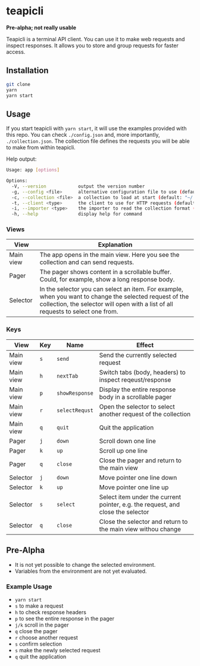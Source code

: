 # teapicli

**Pre-alpha; not really usable**

Teapicli is a terminal API client.
You can use it to make web requests and inspect responses.
It allows you to store and group requests for faster access.

## Installation

```sh
git clone
yarn
yarn start
```

## Usage

If you start teapicli with `yarn start`, it will use the examples provided with this repo.
You can check `./config.json` and, more importantly, `./collection.json`.
The collection file defines the requests you will be able to make from within teapicli.

Help output:

```sh
Usage: app [options]

Options:
  -V, --version            output the version number
  -g, --config <file>      alternative configuration file to use (default: "~/.config/teapicli/config.json")
  -c, --collection <file>  a collection to load at start (default: "~/.config/teapicli/collections/default.json")
  -t, --client <type>      the client to use for HTTP requests (default: "axios")
  -i, --importer <type>    the importer to read the collection format (default: "teapicli")
  -h, --help               display help for command
```

### Views

| View | Explanation |
| ---- | ----------- |
| Main view | The app opens in the main view. Here you see the collection and can send requests. |
| Pager | The pager shows content in a scrollable buffer. Could, for example, show a long response body. |
| Selector | In the selector you can select an item. For example, when you want to change the selected request of the collection, the selector will open with a list of all requests to select one from. |

### Keys

| View | Key | Name | Effect |
| ---- | --- | ---- | ------ |
| Main view | `s` | `send` | Send the currently selected request |
| Main view | `h` | `nextTab` | Switch tabs (body, headers) to inspect reqeust/response |
| Main view | `p` | `showResponse` | Display the entire response body in a scrollable pager |
| Main view | `r` | `selectRequst` | Open the selector to select another request of the collection |
| Main view | `q` | `quit` | Quit the application |
| Pager | `j` | `down` | Scroll down one line |
| Pager | `k` | `up` | Scroll up one line |
| Pager | `q` | `close` | Close the pager and return to the main view |
| Selector | `j` | `down` | Move pointer one line down |
| Selector | `k` | `up` | Move pointer one line up |
| Selector | `s` | `select` | Select item under the current pointer, e.g. the request, and close the selector |
| Selector | `q` | `close` | Close the selector and return to the main view withou change |

## Pre-Alpha

* It is not yet possible to change the selected environment.
* Variables from the environment are not yet evaluated.

### Example Usage

* `yarn start`
* `s` to make a request
* `h` to check response headers
* `p` to see the entire response in the pager
* `j/k` scroll in the pager
* `q` close the pager
* `r` choose another request
* `s` confirm selection
* `s` make the newly selected request
* `q` quit the application

